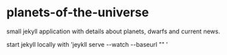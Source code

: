 # planets-of-the-universe
small jekyll application with details about planets, dwarfs and current news.


start jekyll locally with 'jeykll serve --watch --baseurl "" '